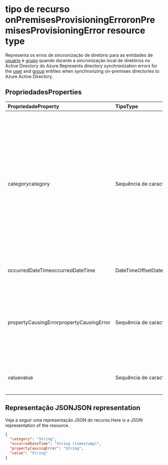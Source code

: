 # <a name="onpremisesprovisioningerror-resource-type"></a><span data-ttu-id="b04fa-101">tipo de recurso onPremisesProvisioningError</span><span class="sxs-lookup"><span data-stu-id="b04fa-101">onPremisesProvisioningError resource type</span></span>

<span data-ttu-id="b04fa-102">Representa os erros de sincronização de diretório para as entidades de [usuário](user.md) e [grupo](group.md) quando durante a sincronização local de diretórios no Active Directory do Azure.</span><span class="sxs-lookup"><span data-stu-id="b04fa-102">Represents directory synchronization errors for the [user](user.md) and [group](group.md) entities when synchronizing on-premises directories to Azure Active Directory.</span></span>

## <a name="properties"></a><span data-ttu-id="b04fa-103">Propriedades</span><span class="sxs-lookup"><span data-stu-id="b04fa-103">Properties</span></span>

| <span data-ttu-id="b04fa-104">Propriedade</span><span class="sxs-lookup"><span data-stu-id="b04fa-104">Property</span></span> | <span data-ttu-id="b04fa-105">Tipo</span><span class="sxs-lookup"><span data-stu-id="b04fa-105">Type</span></span> | <span data-ttu-id="b04fa-106">Descrição</span><span class="sxs-lookup"><span data-stu-id="b04fa-106">Description</span></span> |
|:---------------|:--------|:----------|
|<span data-ttu-id="b04fa-107">category</span><span class="sxs-lookup"><span data-stu-id="b04fa-107">category</span></span>|<span data-ttu-id="b04fa-108">Sequência de caracteres</span><span class="sxs-lookup"><span data-stu-id="b04fa-108">String</span></span>| <span data-ttu-id="b04fa-109">Categoria do erro de configuração.</span><span class="sxs-lookup"><span data-stu-id="b04fa-109">Category of the provisioning error.</span></span> <span data-ttu-id="b04fa-110">Observação: No momento, há apenas um valor possível.</span><span class="sxs-lookup"><span data-stu-id="b04fa-110">Note: Currently, there is only one possible value.</span></span> <span data-ttu-id="b04fa-111">Valor possível: *PropertyConflict* - indica que o valor de uma propriedade não é único.</span><span class="sxs-lookup"><span data-stu-id="b04fa-111">Possible value: *PropertyConflict* - indicates a property value is not unique.</span></span> <span data-ttu-id="b04fa-112">Outros objetos contêm o mesmo valor para a propriedade.</span><span class="sxs-lookup"><span data-stu-id="b04fa-112">Other objects contain the same value for the property.</span></span> |
|<span data-ttu-id="b04fa-113">occurredDateTime</span><span class="sxs-lookup"><span data-stu-id="b04fa-113">occurredDateTime</span></span>|<span data-ttu-id="b04fa-114">DateTimeOffset</span><span class="sxs-lookup"><span data-stu-id="b04fa-114">DateTimeOffset</span></span>| <span data-ttu-id="b04fa-115">A data e hora em que o erro ocorreu.</span><span class="sxs-lookup"><span data-stu-id="b04fa-115">The time at which the error occurred.</span></span> |
|<span data-ttu-id="b04fa-116">propertyCausingError</span><span class="sxs-lookup"><span data-stu-id="b04fa-116">propertyCausingError</span></span>|<span data-ttu-id="b04fa-117">Sequência de caracteres</span><span class="sxs-lookup"><span data-stu-id="b04fa-117">String</span></span>| <span data-ttu-id="b04fa-118">Nome da propriedade de diretório que causou o erro.</span><span class="sxs-lookup"><span data-stu-id="b04fa-118">Name of the directory property causing the error.</span></span> <span data-ttu-id="b04fa-119">Valores possíveis atuais: *UserPrincipalName* ou *ProxyAddress*</span><span class="sxs-lookup"><span data-stu-id="b04fa-119">Current possible values: *UserPrincipalName* or *ProxyAddress*</span></span> |
|<span data-ttu-id="b04fa-120">value</span><span class="sxs-lookup"><span data-stu-id="b04fa-120">value</span></span>|<span data-ttu-id="b04fa-121">Sequência de caracteres</span><span class="sxs-lookup"><span data-stu-id="b04fa-121">String</span></span>| <span data-ttu-id="b04fa-122">Valor da propriedade que causou o erro.</span><span class="sxs-lookup"><span data-stu-id="b04fa-122">Value of the property causing the error.</span></span> |

## <a name="json-representation"></a><span data-ttu-id="b04fa-123">Representação JSON</span><span class="sxs-lookup"><span data-stu-id="b04fa-123">JSON representation</span></span>
<span data-ttu-id="b04fa-124">Veja a seguir uma representação JSON do recurso.</span><span class="sxs-lookup"><span data-stu-id="b04fa-124">Here is a JSON representation of the resource.</span></span>

<!-- {
  "blockType": "resource",
  "optionalProperties": [

  ],
  "@odata.type": "microsoft.graph.onPremisesProvisioningError"
}-->

```json
{
  "category": "String",
  "occurredDateTime": "String (timestamp)",
  "propertyCausingError": "String",
  "value": "String"
}

```


<!-- uuid: 8fcb5dbc-d5aa-4681-8e31-b001d5168d79
2015-10-25 14:57:30 UTC -->
<!-- {
  "type": "#page.annotation",
  "description": "onPremisesProvisioningError resource",
  "keywords": "",
  "section": "documentation",
  "tocPath": ""
}-->